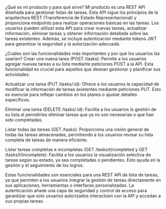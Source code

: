 ¿Qué es mi producto y para qué sirve?
Mi producto es una REST API diseñada para gestionar listas de tareas. Esta API sigue los principios de la arquitectura REST (Transferencia de Estado Representacional) y proporciona endpoints para realizar operaciones básicas en las tareas. Los usuarios pueden utilizar esta API para crear nuevas tareas, actualizar información, eliminar tareas y obtener información detallada sobre las tareas existentes. Además, se incluye autenticación mediante tokens JWT para garantizar la seguridad y la autorización adecuada.

¿Cuáles son las funcionalidades más importantes y por qué los usuarios las usarían?
Crear una nueva tarea (POST /tasks): Permite a los usuarios agregar nuevas tareas a su lista mediante peticiones POST a la API. Esta funcionalidad es crucial para aquellos que desean gestionar y planificar sus actividades.

Actualizar una tarea (PUT /tasks/:id): Ofrece a los usuarios la capacidad de modificar la información de tareas existentes mediante peticiones PUT. Esto es esencial para reflejar cambios en los planes o ajustar detalles específicos.

Eliminar una tarea (DELETE /tasks/:id): Facilita a los usuarios la gestión de su lista al permitirles eliminar tareas que ya no son necesarias o que han sido completadas.

Listar todas las tareas (GET /tasks): Proporciona una visión general de todas las tareas almacenadas, permitiendo a los usuarios revisar su lista completa de tareas de manera eficiente.

Listar tareas completas e incompletas (GET /tasks/t/completed y GET /tasks/t/incomplete): Facilita a los usuarios la visualización selectiva de tareas según su estado, ya sea completadas o pendientes. Esto ayuda en la gestión y el seguimiento de los logros.

Estas funcionalidades son esenciales para una REST API de lista de tareas, ya que permiten a los usuarios integrar la gestión de tareas directamente en sus aplicaciones, herramientas o interfaces personalizadas. La autenticación añade una capa de seguridad y control de acceso para garantizar que solo usuarios autorizados interactúen con la API y accedan a sus propias tareas.
